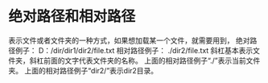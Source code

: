 # 绝对路径和相对路径
表示文件或者文件夹的一种方式，如果想加载某一个文件，就需要用到，
绝对路径例子：
D：/dir/dir1/dir2/file.txt
相对路径例子：
./dir2/file.txt
斜杠基本表示文件夹，斜杠前面的文字代表文件夹的名称。
上面的相对路径例子“./”表示当前文件夹。
上面的相对路径例子“dir2/”表示dir2目录。


